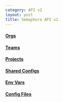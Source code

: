 ```yaml
---
category: API v2
loyout: post
title: Semaphore API v2
---
```



#### [Orgs](orgs.html)

#### [Teams](teams.html)

#### [Projects](projects.html)

#### [Shared Configs](shared_configs.html)

#### [Env Vars](env_vars.html)

#### [Config Files](config_files.html)

